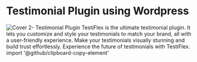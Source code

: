 # Testimonial Plugin using Wordpress

![Cover 2- Testimonial Plugin](https://github.com/nikisambari/Testimonial-Plugin/assets/51022485/b9f26b13-b892-4231-aa1e-f58cacc4755f)
TestiFlex is the ultimate testimonial plugin. It lets you customize and style your testimonials to match your brand, all with a user-friendly experience. Make your testimonials visually stunning and build trust effortlessly. Experience the future of testimonials with TestiFlex.
import '@github/clipboard-copy-element'
<script type="module" src="./node_modules/@github/clipboard-copy-element/dist/index.js">
<clipboard-copy for="blob-path">Copy</clipboard-copy>
<input id="blob-path" value="src/index.js">
